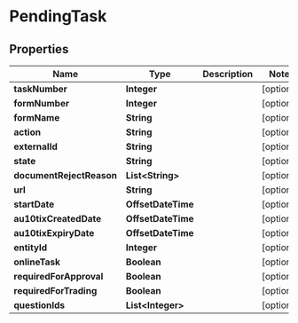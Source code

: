 

# PendingTask


## Properties

| Name | Type | Description | Notes |
|------------ | ------------- | ------------- | -------------|
|**taskNumber** | **Integer** |  |  [optional] |
|**formNumber** | **Integer** |  |  [optional] |
|**formName** | **String** |  |  [optional] |
|**action** | **String** |  |  [optional] |
|**externalId** | **String** |  |  [optional] |
|**state** | **String** |  |  [optional] |
|**documentRejectReason** | **List&lt;String&gt;** |  |  [optional] |
|**url** | **String** |  |  [optional] |
|**startDate** | **OffsetDateTime** |  |  [optional] |
|**au10tixCreatedDate** | **OffsetDateTime** |  |  [optional] |
|**au10tixExpiryDate** | **OffsetDateTime** |  |  [optional] |
|**entityId** | **Integer** |  |  [optional] |
|**onlineTask** | **Boolean** |  |  [optional] |
|**requiredForApproval** | **Boolean** |  |  [optional] |
|**requiredForTrading** | **Boolean** |  |  [optional] |
|**questionIds** | **List&lt;Integer&gt;** |  |  [optional] |



